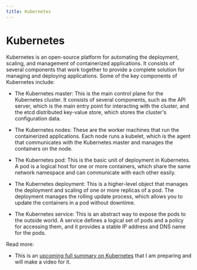 ```yaml
---
title: Kubernetes
---
```


# Kubernetes

Kubernetes is an open-source platform for automating the deployment, scaling, and management of containerized
applications. It consists of several components that work together to provide a complete solution for managing and
deploying applications. Some of the key components of Kubernetes include:

- The Kubernetes master: This is the main control plane for the Kubernetes cluster. It consists of several components,
  such as the API server, which is the main entry point for interacting with the cluster, and the etcd distributed
  key-value store, which stores the cluster's configuration data.

- The Kubernetes nodes: These are the worker machines that run the containerized applications. Each node runs a kubelet,
  which is the agent that communicates with the Kubernetes master and manages the containers on the node.

- The Kubernetes pod: This is the basic unit of deployment in Kubernetes. A pod is a logical host for one or more
  containers, which share the same network namespace and can communicate with each other easily.

- The Kubernetes deployment: This is a higher-level object that manages the deployment and scaling of one or more
  replicas of a pod. The deployment manages the rolling update process, which allows you to update the containers in a
  pod without downtime.

- The Kubernetes service: This is an abstract way to expose the pods to the outside world. A service defines a logical
  set of pods and a policy for accessing them, and it provides a stable IP address and DNS name for the pods.

Read more:

- This is an
  [upcoming full summary on Kubernetes](https://github.com/abduvik/just-enough-series/tree/kubernetes-v1/courses/kubernetes)
  that I am preparing and will make a video for it.
